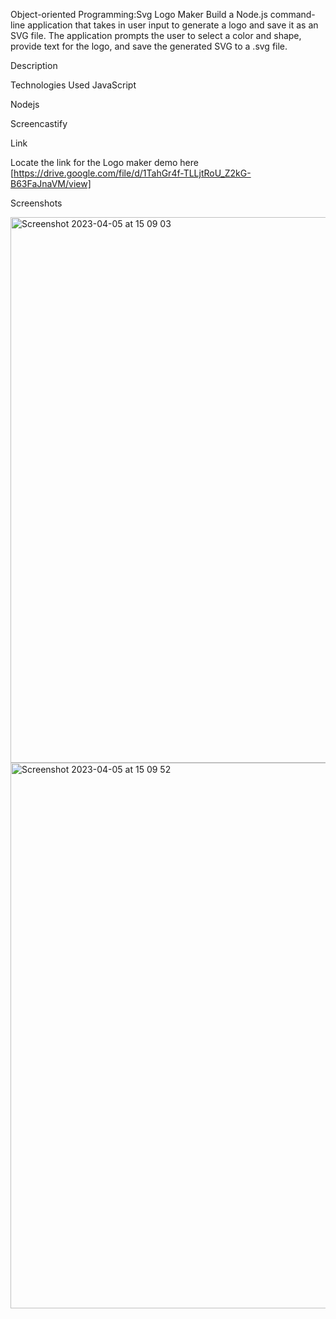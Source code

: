 Object-oriented Programming:Svg Logo Maker
Build a Node.js command-line application that takes in user input to generate a logo and save it as an SVG file. The application prompts the user to select a color and shape, provide text for the logo, and save the generated SVG to a .svg file.



Description



Technologies Used
JavaScript

Nodejs

Screencastify

Link

Locate the link for the Logo maker demo here [https://drive.google.com/file/d/1TahGr4f-TLLjtRoU_Z2kG-B63FaJnaVM/view]

Screenshots

<img width="873" alt="Screenshot 2023-04-05 at 15 09 03" src="https://user-images.githubusercontent.com/123417090/230109147-8f2f874f-797e-4906-8785-737429814865.png">


<img width="873" alt="Screenshot 2023-04-05 at 15 09 52" src="https://user-images.githubusercontent.com/123417090/230108596-bdf1af79-1e34-4002-b93a-be949326d675.png">
